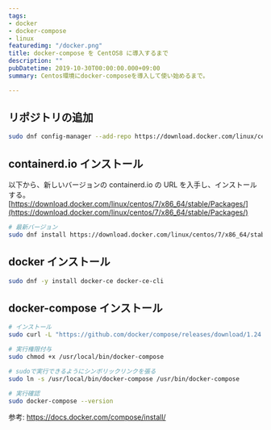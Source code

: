 ```yaml
---
tags:
- docker
- docker-compose
- linux
featuredimg: "/docker.png"
title: docker-compose を CentOS8 に導入するまで
description: ""
pubDatetime: 2019-10-30T00:00:00.000+09:00
summary: Centos環境にdocker-composeを導入して使い始めるまで。

---
```

## リポジトリの追加

```sh
sudo dnf config-manager --add-repo https://download.docker.com/linux/centos/docker-ce.repo
```

## containerd.io インストール

以下から、新しいバージョンの containerd.io の URL を入手し、インストールする。
[https://download.docker.com/linux/centos/7/x86_64/stable/Packages/](https://download.docker.com/linux/centos/7/x86_64/stable/Packages/)

```sh
# 最新バージョン
sudo dnf install https://download.docker.com/linux/centos/7/x86_64/stable/Packages/containerd.io-1.2.6-3.3.el7.x86_64.rpm
```

## docker インストール

```sh
sudo dnf -y install docker-ce docker-ce-cli
```

## docker-compose インストール

```sh
# インストール
sudo curl -L "https://github.com/docker/compose/releases/download/1.24.1/docker-compose-$(uname -s)-$(uname -m)" -o /usr/local/bin/docker-compose

# 実行権限付与
sudo chmod +x /usr/local/bin/docker-compose

# sudoで実行できるようにシンボリックリンクを張る
sudo ln -s /usr/local/bin/docker-compose /usr/bin/docker-compose

# 実行確認
sudo docker-compose --version
```

参考: https://docs.docker.com/compose/install/
